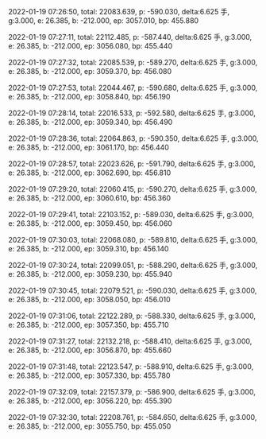 2022-01-19 07:26:50, total: 22083.639, p: -590.030, delta:6.625 手, g:3.000, e: 26.385, b: -212.000, ep: 3057.010, bp: 455.880

2022-01-19 07:27:11, total: 22112.485, p: -587.440, delta:6.625 手, g:3.000, e: 26.385, b: -212.000, ep: 3056.080, bp: 455.440

2022-01-19 07:27:32, total: 22085.539, p: -589.270, delta:6.625 手, g:3.000, e: 26.385, b: -212.000, ep: 3059.370, bp: 456.080

2022-01-19 07:27:53, total: 22044.467, p: -590.680, delta:6.625 手, g:3.000, e: 26.385, b: -212.000, ep: 3058.840, bp: 456.190

2022-01-19 07:28:14, total: 22016.533, p: -592.580, delta:6.625 手, g:3.000, e: 26.385, b: -212.000, ep: 3059.340, bp: 456.490

2022-01-19 07:28:36, total: 22064.863, p: -590.350, delta:6.625 手, g:3.000, e: 26.385, b: -212.000, ep: 3061.170, bp: 456.440

2022-01-19 07:28:57, total: 22023.626, p: -591.790, delta:6.625 手, g:3.000, e: 26.385, b: -212.000, ep: 3062.690, bp: 456.810

2022-01-19 07:29:20, total: 22060.415, p: -590.270, delta:6.625 手, g:3.000, e: 26.385, b: -212.000, ep: 3060.610, bp: 456.360

2022-01-19 07:29:41, total: 22103.152, p: -589.030, delta:6.625 手, g:3.000, e: 26.385, b: -212.000, ep: 3059.450, bp: 456.060

2022-01-19 07:30:03, total: 22068.080, p: -589.810, delta:6.625 手, g:3.000, e: 26.385, b: -212.000, ep: 3059.310, bp: 456.140

2022-01-19 07:30:24, total: 22099.051, p: -588.290, delta:6.625 手, g:3.000, e: 26.385, b: -212.000, ep: 3059.230, bp: 455.940

2022-01-19 07:30:45, total: 22079.521, p: -590.030, delta:6.625 手, g:3.000, e: 26.385, b: -212.000, ep: 3058.050, bp: 456.010

2022-01-19 07:31:06, total: 22122.289, p: -588.330, delta:6.625 手, g:3.000, e: 26.385, b: -212.000, ep: 3057.350, bp: 455.710

2022-01-19 07:31:27, total: 22132.218, p: -588.410, delta:6.625 手, g:3.000, e: 26.385, b: -212.000, ep: 3056.870, bp: 455.660

2022-01-19 07:31:48, total: 22123.547, p: -588.910, delta:6.625 手, g:3.000, e: 26.385, b: -212.000, ep: 3057.330, bp: 455.780

2022-01-19 07:32:09, total: 22157.379, p: -586.900, delta:6.625 手, g:3.000, e: 26.385, b: -212.000, ep: 3056.220, bp: 455.390

2022-01-19 07:32:30, total: 22208.761, p: -584.650, delta:6.625 手, g:3.000, e: 26.385, b: -212.000, ep: 3055.750, bp: 455.050